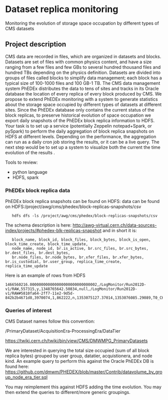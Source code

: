 # Dataset replica monitoring
Monitoring the evolution of storage space occupation by different types of CMS datasets

## Project description
CMS data are recorded in files, which are organized in datasets and blocks.
Datasets are set of files with common physics content, and have a size ranging from 
a few files and few GBs to several hundred thousand files and hundred TBs depending on the 
physics definition. Datasets are divided into groups of files called blocks to simplify data management;
each block has a typical size of 100-1000 files and 100 GB-1 TB.
The CMS data management system PhEDEx distributes the data to tens of sites and tracks in its Oracle database
the location of every replica of every block produced by CMS.
We propose to extend PhEDEx monitoring with a system to generate statistics about the storage space occupied by different types of datasets at different sites.
Since the PhEDEx database only contains the current status of the block replicas, to preserve historical evolution of space occupation we export daily snapshots
of the PhEDEx block replica information to HDFS.
Your task is to set up a service (potentially Zeppelin notepad+Spark, or pySpark) to perform the daily aggregation of block replica snapshots on HDFS at different levels.
Depending on the performance, the aggregation can run as a daily cron job storing the results, or it can be a live query.
The next step would be to set up a system to visualize both the current the time evolution of the results .

Tools to review:
- python language
- HDFS, spark

### PhEDEx block replica data
PhEDEx block replica snapshots can be found on HDFS: data can be found on HDFS:/project/awg/cms/phedex/block-replicas-snapshots/csv
```
   hdfs dfs -ls /project/awg/cms/phedex/block-replicas-snapshots/csv
```
The schema description is here:
http://awg-virtual.cern.ch/data-sources-index/projects/#phedex-blk-replicas-snapshot
and in short it is:
```now, dataset_name, dataset_id, dataset_is_open, dataset_time_create, dataset_time_update,
   block_name, block_id, block_files, block_bytes, block_is_open, block_time_create, block_time_update,
   node_name, node_id, br.is_active, br.src_files, br.src_bytes, br.dest_files, br.dest_bytes,
   br.node_files, br.node_bytes, br.xfer_files, br.xfer_bytes, br.is_custodial, br.user_group, replica_time_create, replica_time_update
```

Here is an example of rows from HDFS
```
1466560216.000000000000000000000000000002,/LogMonitor/Run2012D-v1/RAW,557315,y,1348765642.50834,null,/LogMonitor/Run2012D-v1/RAW#5810fa64-2ff7-11e2-9d5d-842b2b4671d8,3970074,1,862222,n,1353075127.37014,1353076085.29089,T0_CH_CERN_MSS,2,n,0,0,1,862222,1,862222,0,0,y,18,1353075127,1353336461.59835
```

### Queries of interest

CMS Dataset names follow this convention:

/PrimaryDataset/AcquisitionEra-ProcessingEra/DataTier

https://twiki.cern.ch/twiki/bin/view/CMS/DMWMPG_PrimaryDatasets

We are interested in querying the total size occupied (sum of all block replica bytes) grouped by user group, datatier, acquistionera, and node kind.
An example query to perform this against the Oracle PhEDEx DB is found here:
https://github.com/dmwm/PHEDEX/blob/master/Contrib/datavolume_by_group_node_era_tier.sql

You may reimplement this against HDFS adding the time evolution.
You may then extend the queries to different/more generic groupings.
